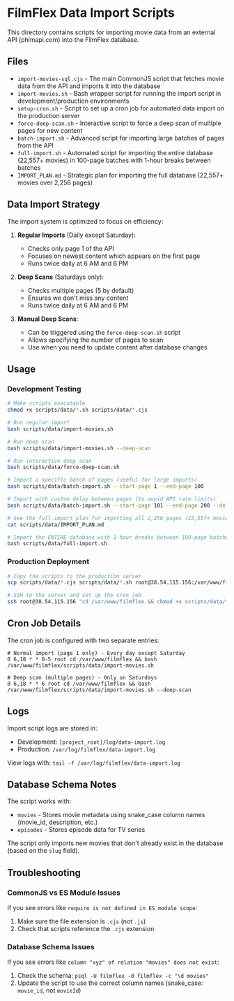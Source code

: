# FilmFlex Data Import Scripts

This directory contains scripts for importing movie data from an external API (phimapi.com) into the FilmFlex database.

## Files

- `import-movies-sql.cjs` - The main CommonJS script that fetches movie data from the API and imports it into the database
- `import-movies.sh` - Bash wrapper script for running the import script in development/production environments
- `setup-cron.sh` - Script to set up a cron job for automated data import on the production server
- `force-deep-scan.sh` - Interactive script to force a deep scan of multiple pages for new content
- `batch-import.sh` - Advanced script for importing large batches of pages from the API
- `full-import.sh` - Automated script for importing the entire database (22,557+ movies) in 100-page batches with 1-hour breaks between batches
- `IMPORT_PLAN.md` - Strategic plan for importing the full database (22,557+ movies over 2,256 pages)

## Data Import Strategy

The import system is optimized to focus on efficiency:

1. **Regular Imports** (Daily except Saturday):
   - Checks only page 1 of the API
   - Focuses on newest content which appears on the first page
   - Runs twice daily at 6 AM and 6 PM

2. **Deep Scans** (Saturdays only):
   - Checks multiple pages (5 by default)
   - Ensures we don't miss any content
   - Runs twice daily at 6 AM and 6 PM

3. **Manual Deep Scans**:
   - Can be triggered using the `force-deep-scan.sh` script
   - Allows specifying the number of pages to scan
   - Use when you need to update content after database changes

## Usage

### Development Testing

```bash
# Make scripts executable
chmod +x scripts/data/*.sh scripts/data/*.cjs

# Run regular import
bash scripts/data/import-movies.sh

# Run deep scan
bash scripts/data/import-movies.sh --deep-scan

# Run interactive deep scan
bash scripts/data/force-deep-scan.sh

# Import a specific batch of pages (useful for large imports)
bash scripts/data/batch-import.sh --start-page 1 --end-page 100

# Import with custom delay between pages (to avoid API rate limits)
bash scripts/data/batch-import.sh --start-page 101 --end-page 200 --delay 5

# See the full import plan for importing all 2,256 pages (22,557+ movies)
cat scripts/data/IMPORT_PLAN.md

# Import the ENTIRE database with 1-hour breaks between 100-page batches
bash scripts/data/full-import.sh
```

### Production Deployment

```bash
# Copy the scripts to the production server
scp scripts/data/*.cjs scripts/data/*.sh root@38.54.115.156:/var/www/filmflex/scripts/data/

# SSH to the server and set up the cron job
ssh root@38.54.115.156 "cd /var/www/filmflex && chmod +x scripts/data/*.sh scripts/data/*.cjs && bash scripts/data/setup-cron.sh"
```

## Cron Job Details

The cron job is configured with two separate entries:

```
# Normal import (page 1 only) - Every day except Saturday
0 6,18 * * 0-5 root cd /var/www/filmflex && bash /var/www/filmflex/scripts/data/import-movies.sh

# Deep scan (multiple pages) - Only on Saturdays
0 6,18 * * 6 root cd /var/www/filmflex && bash /var/www/filmflex/scripts/data/import-movies.sh --deep-scan
```

## Logs

Import script logs are stored in:
- Development: `[project_root]/log/data-import.log`
- Production: `/var/log/filmflex/data-import.log`

View logs with: `tail -f /var/log/filmflex/data-import.log`

## Database Schema Notes

The script works with:
- `movies` - Stores movie metadata using snake_case column names (movie_id, description, etc.)
- `episodes` - Stores episode data for TV series

The script only imports new movies that don't already exist in the database (based on the `slug` field).

## Troubleshooting

### CommonJS vs ES Module Issues

If you see errors like `require is not defined in ES module scope`:
1. Make sure the file extension is `.cjs` (not `.js`)
2. Check that scripts reference the `.cjs` extension

### Database Schema Issues

If you see errors like `column "xyz" of relation "movies" does not exist`:
1. Check the schema: `psql -U filmflex -d filmflex -c "\d movies"`
2. Update the script to use the correct column names (snake_case: `movie_id`, not `movieId`)